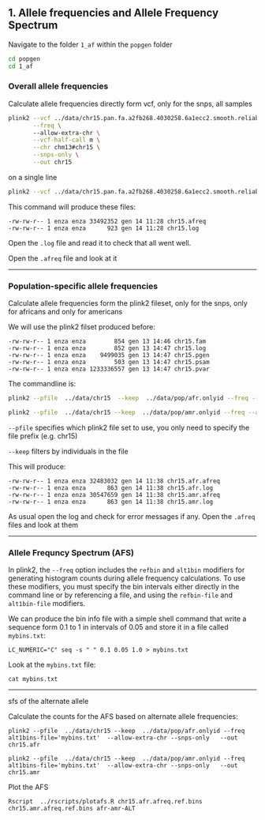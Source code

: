 ## 1. Allele frequencies and Allele Frequency Spectrum  

Navigate to the folder `1_af` within the `popgen` folder 

```bash
cd popgen 
cd 1_af
```

### Overall allele frequencies 
Calculate allele frequencies directly form vcf, only for the snps, all samples 

``` bash
plink2 --vcf ../data/chr15.pan.fa.a2fb268.4030258.6a1ecc2.smooth.reliable.vcf.gz \
       --freq \ 
       --allow-extra-chr \
       --vcf-half-call m \
       --chr chm13#chr15 \
       --snps-only \
       --out chr15
```

on a single line 
```bash
plink2 --vcf ../data/chr15.pan.fa.a2fb268.4030258.6a1ecc2.smooth.reliable.vcf.gz  --freq  --allow-extra-chr --vcf-half-call m  --chr chm13#chr15 --snps-only --out chr15

```
This command will produce these files: 

```
-rw-rw-r-- 1 enza enza 33492352 gen 14 11:28 chr15.afreq
-rw-rw-r-- 1 enza enza      923 gen 14 11:28 chr15.log

```
Open the `.log` file  and read it to check that all went well. 

Open the `.afreq` file and look at it 

***

### Population-specific allele frequencies 
Calculate allele frequencies form the plink2 fileset, only for the snps, only for africans and only for americans 

We will use the plink2 filset produced before: 
```
-rw-rw-r-- 1 enza enza        854 gen 13 14:46 chr15.fam
-rw-rw-r-- 1 enza enza        852 gen 13 14:47 chr15.log
-rw-rw-r-- 1 enza enza    9499035 gen 13 14:47 chr15.pgen
-rw-rw-r-- 1 enza enza        503 gen 13 14:47 chr15.psam
-rw-rw-r-- 1 enza enza 1233336557 gen 13 14:47 chr15.pvar

```

The commandline is: 

```bash
plink2 --pfile  ../data/chr15  --keep  ../data/pop/afr.onlyid --freq --allow-extra-chr --snps-only   --out chr15.afr 
```

```bash
plink2 --pfile  ../data/chr15 --keep  ../data/pop/amr.onlyid --freq --allow-extra-chr --snps-only   --out chr15.amr 
```

`--pfile` specifies which plink2 file set to use, you only need to specify the file prefix (e.g. chr15) 

`--keep` filters by individuals in the file 


This will produce: 
```
-rw-rw-r-- 1 enza enza 32483032 gen 14 11:38 chr15.afr.afreq
-rw-rw-r-- 1 enza enza      863 gen 14 11:38 chr15.afr.log
-rw-rw-r-- 1 enza enza 30547659 gen 14 11:38 chr15.amr.afreq
-rw-rw-r-- 1 enza enza      863 gen 14 11:38 chr15.amr.log

```

As usual open the log and check for error messages if any. 
Open the `.afreq` files and look at them 
 
***

### Allele Frequncy Spectrum (AFS) 

In plink2, the `--freq` option includes the `refbin` and `alt1bin` modifiers for generating histogram counts during allele frequency calculations. To use these modifiers, you must specify the bin intervals either directly in the command line or by referencing a file, and using the `refbin-file` and `alt1bin-file` modifiers. 

We can produce the bin info file with a simple shell command that write a sequence form 0.1 to 1 in intervals of 0.05 and store it in a file called `mybins.txt`: 
 
```
LC_NUMERIC="C" seq -s " " 0.1 0.05 1.0 > mybins.txt
````
Look at the `mybins.txt` file: 
```
cat mybins.txt 
```
***
sfs of the alternate allele 

Calculate the counts for the AFS based on alternate allele frequencies:  

```
plink2 --pfile  ../data/chr15 --keep  ../data/pop/afr.onlyid --freq alt1bins-file='mybins.txt'  --allow-extra-chr --snps-only   --out chr15.afr

plink2 --pfile  ../data/chr15 --keep  ../data/pop/amr.onlyid --freq alt1bins-file='mybins.txt'  --allow-extra-chr --snps-only   --out chr15.amr
```

Plot the AFS 

```
Rscript  ../rscripts/plotafs.R chr15.afr.afreq.ref.bins chr15.amr.afreq.ref.bins afr-amr-ALT 
```

<!----
***
sfs of the reference allele 
```
plink2 --pfile  ../data/chr15 --keep  ../data/pop/afr.onlyid --freq refbins-file='mybins.txt'  --allow-extra-chr --snps-only   --out chr15.afr
```

```
plink2 --pfile  ../data/chr15 --keep  ../data/pop/amr.onlyid --freq refbins-file='mybins.txt'  --allow-extra-chr --snps-only   --out chr15.amr
```

```
Rscript  ../rscripts/plotafs.R chr15.afr.afreq.alt1.bins chr15.amr.afreq.alt1.bins afr-amr-REF
``` 
> 

